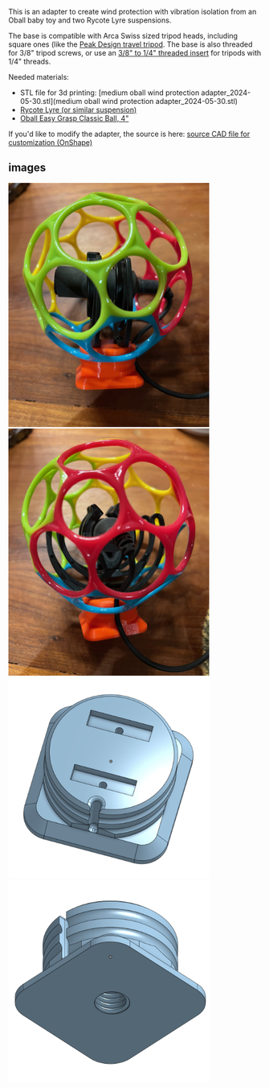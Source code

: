 

This is an adapter to create wind protection with vibration isolation from an Oball baby toy and two Rycote Lyre suspensions. 

The base is compatible with Arca Swiss sized tripod heads, including square ones (like the [Peak Design travel tripod](https://www.peakdesign.com/pages/travel-tripod). The base is also threaded for 3/8" tripod screws, or use an [3/8" to 1/4" threaded insert](https://www.google.com/search?q=3%2F8+to+1%2F4+adapter+tripod) for tripods with 1/4" threads. 

Needed materials:

 * STL file for 3d printing: 
[medium oball wind protection adapter_2024-05-30.stl](medium oball wind protection adapter_2024-05-30.stl)
 * [Rycote Lyre (or similar suspension)](https://rycote.com/pair-of-single-lyre-19-25-ryc042210/)
 * [Oball Easy Grasp Classic Ball, 4"](https://www.kids2.com/products/10340-oball-classic-easygrasp-toy-redbluegreenyellow)

If you'd like to modify the adapter, the source is here:
[source CAD file for customization (OnShape)](https://cad.onshape.com/documents/ed2cb36ec4392a39c4bd1063/w/8a0c6828958558ff9ed399db/e/3829ca67a9d4504306f1a801?renderMode=0&uiState=66593c017b1e0e692ac11e63)

## images
 <img src="photo01_medium oball wind protection adapter.jpeg" alt="alt text" width="400px" >
 <img src="photo02_medium oball wind protection adapter.jpeg" alt="alt text" width="400px" >


 <img src="view01_medium oball wind protection adapter_2024-05-30.png" alt="alt text" width="400px" >
 <img src="view02_medium oball wind protection adapter_2024-05-30.png" alt="alt text" width="400px" >


